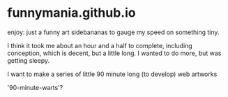 # funnymania.github.io

enjoy: just a funny art sidebananas to gauge my speed on something tiny. 

I think it took me about an hour and a half to complete, including conception, 
which is decent, but a little long. I wanted to do more, but was getting sleepy. 

I want to make a series of little 90 minute long (to develop) web artworks

'90-minute-warts'?
